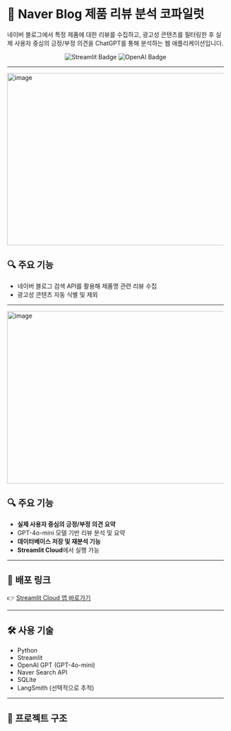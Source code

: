 # 📍 Naver Blog 제품 리뷰 분석 코파일럿

네이버 블로그에서 특정 제품에 대한 리뷰를 수집하고, 광고성 콘텐츠를 필터링한 후 실제 사용자 중심의 긍정/부정 의견을 ChatGPT를 통해 분석하는 웹 애플리케이션입니다.

<p align="center">
  <img src="https://img.shields.io/badge/Built%20with-Streamlit-orange?style=flat&logo=streamlit" alt="Streamlit Badge"/>
  <img src="https://img.shields.io/badge/AI-OpenAI%20GPT-blue?logo=openai" alt="OpenAI Badge"/>
</p>

---

<img width="800" height="400" alt="image" src="https://github.com/user-attachments/assets/12285e2a-bcde-4c7a-b9d8-bce536fd45c9" />

## 🔍 주요 기능

- 네이버 블로그 검색 API를 활용해 제품명 관련 리뷰 수집
- 광고성 콘텐츠 자동 식별 및 제외

---

<img width="800" height="400" alt="image" src="https://github.com/user-attachments/assets/cd0db264-7d16-4641-8376-4eea59c738d8" />


## 🔍 주요 기능

- **실제 사용자 중심의 긍정/부정 의견 요약**
- GPT-4o-mini 모델 기반 리뷰 분석 및 요약
- **데이터베이스 저장 및 재분석 기능**
- **Streamlit Cloud**에서 실행 가능

---

## 🚀 배포 링크

👉 [Streamlit Cloud 앱 바로가기](https://simiproject01.streamlit.app/) 

---

## 🛠️ 사용 기술

- Python
- Streamlit
- OpenAI GPT (GPT-4o-mini)
- Naver Search API
- SQLite
- LangSmith (선택적으로 추적)

---

## 📂 프로젝트 구조

